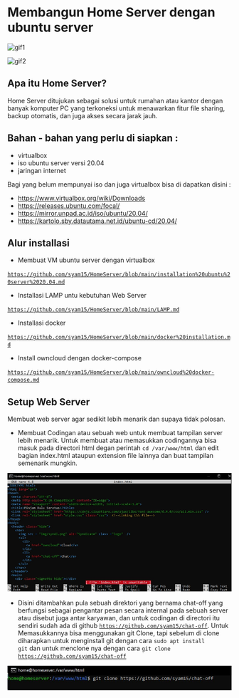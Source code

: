 # Membangun Home Server dengan ubuntu server

![gif1](img/setup/gip2.gif)

![gif2](img/setup/gip1.gif)

## Apa itu Home Server?
Home Server ditujukan sebagai solusi untuk rumahan atau kantor dengan banyak komputer PC yang terkoneksi untuk menawarkan fitur file sharing, backup otomatis, dan juga akses secara jarak jauh.

## Bahan - bahan yang perlu di siapkan :
- virtualbox
- iso ubuntu server versi 20.04
- jaringan internet

Bagi yang belum mempunyai iso dan juga virtualbox bisa di dapatkan disini :
- https://www.virtualbox.org/wiki/Downloads
- https://releases.ubuntu.com/focal/
- https://mirror.unpad.ac.id/iso/ubuntu/20.04/
- https://kartolo.sby.datautama.net.id/ubuntu-cd/20.04/

## Alur installasi
- Membuat VM ubuntu server dengan virtualbox

<code>https://github.com/syam15/HomeServer/blob/main/installation%20ubuntu%20server%2020.04.md</code>

- Installasi LAMP untu kebutuhan Web Server

<code>https://github.com/syam15/HomeServer/blob/main/LAMP.md</code>

- Installasi docker

<code>https://github.com/syam15/HomeServer/blob/main/docker%20installation.md</code>

- Install owncloud dengan docker-compose

<code>https://github.com/syam15/HomeServer/blob/main/owncloud%20docker-compose.md</code>

## Setup Web Server
Membuat web server agar sedikit lebih menarik dan supaya tidak polosan.

- Membuat Codingan atau sebuah web untuk membuat tampilan server lebih menarik. Untuk membuat atau memasukkan codingannya bisa masuk pada directori html degan perintah <code>cd /var/www/html</code> dan edit bagian index.html ataupun extension file lainnya dan buat tampilan semenarik mungkin.

![setup](img/setup/1.jpg)

- Disini ditambahkan pula sebuah direktori yang bernama chat-off yang berfungsi sebagai pengantar pesan secara internal pada sebuah server atau disebut juga antar karyawan, dan untuk codingan di directori itu sendiri sudah ada di github <code>https://github.com/syam15/chat-off</code>. Untuk Memasukkannya bisa menggunakan git Clone, tapi sebelum di clone diharapkan untuk menginstall git dengan cara <code>sudo apt install git</code> dan untuk menclone nya dengan cara <code>git clone https://github.com/syam15/chat-off</code>

![setup](img/setup/2.jpg)